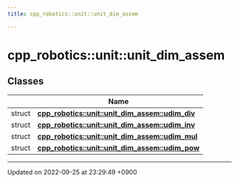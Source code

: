 ```yaml
---
title: cpp_robotics::unit::unit_dim_assem

---
```


# cpp_robotics::unit::unit_dim_assem



## Classes

|                | Name           |
| -------------- | -------------- |
| struct | **[cpp_robotics::unit::unit_dim_assem::udim_div](/cpp_robotics/doxybook/Classes/structcpp__robotics_1_1unit_1_1unit__dim__assem_1_1udim__div/)**  |
| struct | **[cpp_robotics::unit::unit_dim_assem::udim_inv](/cpp_robotics/doxybook/Classes/structcpp__robotics_1_1unit_1_1unit__dim__assem_1_1udim__inv/)**  |
| struct | **[cpp_robotics::unit::unit_dim_assem::udim_mul](/cpp_robotics/doxybook/Classes/structcpp__robotics_1_1unit_1_1unit__dim__assem_1_1udim__mul/)**  |
| struct | **[cpp_robotics::unit::unit_dim_assem::udim_pow](/cpp_robotics/doxybook/Classes/structcpp__robotics_1_1unit_1_1unit__dim__assem_1_1udim__pow/)**  |






-------------------------------

Updated on 2022-09-25 at 23:29:49 +0900